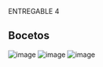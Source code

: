 ENTREGABLE 4
## Bocetos 
![image](https://github.com/RaulMantilla123/FunBio/assets/143033138/c10231c7-f279-4849-a19c-68e5dfb13080)
![image](https://github.com/RaulMantilla123/FunBio/assets/143033138/21d73b58-3f88-4acc-a3fc-85fde6097f11)
![image](https://github.com/RaulMantilla123/FunBio/assets/143033138/6aa34c27-7c6a-4248-a8f7-e49a62886fd3)
